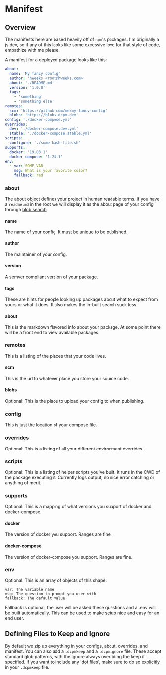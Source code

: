 # Manifest

## Overview

The manifests here are based heavily off of `npm`'s packages. I'm originally a js dev, so if any of this looks like some excessive love for that style of code, empathize with me please.

A manifest for a deployed package looks like this:

```yml
about:
  name: 'My fancy config'
  author: 'hweeks <root@hweeks.com>'
  about: './README.md'
  version: '1.0.0'
  tags:
    - 'something'
    - 'something else'
remotes:
  scm: 'https://github.com/me/my-fancy-config'
  blobs: 'https://blobs.dcpm.dev'
config: './docker-compose.yml'
overrides:
  dev: './docker-compose.dev.yml'
  stable: './docker-compose.stable.yml'
scripts:
  configure: './some-bash-file.sh'
supports:
  docker: '19.03.1'
  docker-compose: '1.24.1'
env:
  - var: SOME_VAR
    msg: What is your favorite color?
    fallback: red
```
### about

The about object defines your project in human readable terms. If you have a `readme.md` in the root we will display it as the about page of your config through [blob search](https://search.dcpm.dev)

#### name

The name of your config. It must be unique to be published.

#### author

The maintainer of your config.

#### version

A semver compliant version of your package.

#### tags

These are hints for people looking up packages about what to expect from yours or what it does. It also makes the in-built search suck less.

#### about

This is the markdown flavored info about your package. At some point there will be a front end to view available packages.

### remotes

This is a listing of the places that your code lives.

#### scm

This is the url to whatever place you store your source code.

#### blobs

Optional: This is the place to upload your config to when publishing.

### config

This is just the location of your compose file.

### overrides

Optional: This is a listing of all your different environment overrides.

### scripts

Optional: This is a listing of helper scripts you've built. It runs in the CWD of the package executing it. Currently logs output, no nice error catching or anything of merit.

### supports

Optional: This is a mapping of what versions you support of docker and docker-compose.

#### docker

The version of docker you support. Ranges are fine.

#### docker-compose

The version of docker-compose you support. Ranges are fine.

### env

Optional: This is an array of objects of this shape:

```
var: The variable name
msg: The question to prompt you user with
fallback: The default value
```

Fallback is optional, the user will be asked these questions and a .env will be built automatically. This can be used to make setup nice and easy for an end user.

## Defining Files to Keep and Ignore

By default we zip up everything in your configs, about, overrides, and manifest. You can also add a `.dcpmkeep` and a `.dcpmignore` file. These accept standard glob patterns, with the ignore always overriding the keep if specified. If you want to include any 'dot files', make sure to do so explicitly in your `.dcpmkeep` file.
